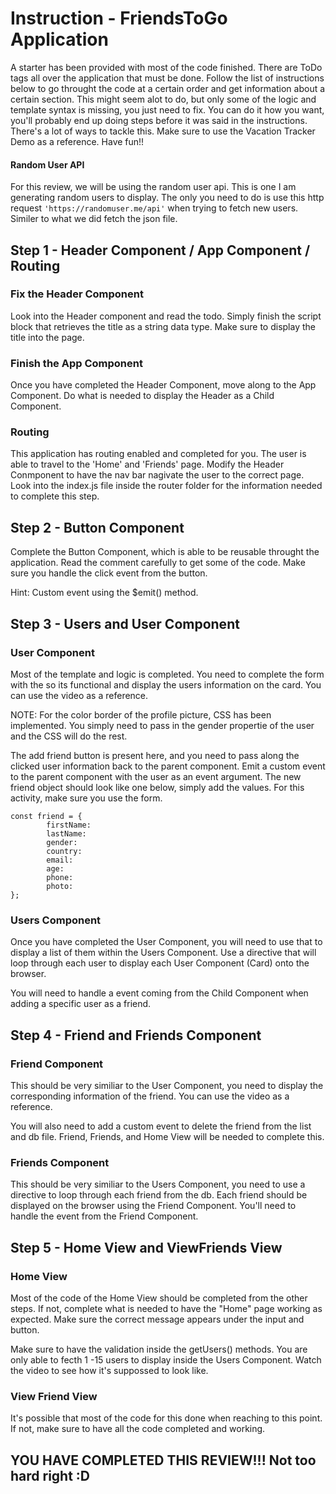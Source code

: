 # Instruction - FriendsToGo Application

A starter has been provided with most of the code finished. There are ToDo tags all over the application that must be done. Follow the list of instructions below to go throught the code at a certain order and get information about a certain section. This might seem alot to do, but only some of the logic and template syntax is missing, you just need to fix. You can do it how you want, you'll probably end up doing steps before it was said in the instructions. There's a lot of ways to tackle this. Make sure to use the Vacation Tracker Demo as a reference. Have fun!!

#### Random User API

For this review, we will be using the random user api. This is one I am generating random users to display. The only you need to do is use this http request ``` 'https://randomuser.me/api' ``` when trying to fetch new users. Similer to what we did fetch the json file.

## Step 1 - Header Component / App Component / Routing

### Fix the Header Component

Look into the Header component and read the todo. Simply finish the script block that retrieves the title as a string data type. Make sure to display the title into the page.

### Finish the App Component

Once you have completed the Header Component, move along to the App Component. Do what is needed to display the Header as a Child Component.

### Routing

This application has routing enabled and completed for you. The user is able to travel to the 'Home' and 'Friends' page. Modify the Header Conmponent to have the nav bar nagivate the user to the correct page. Look into the index.js file inside the router folder for the information needed to complete this step.

## Step 2 - Button Component

Complete the Button Component, which is able to be reusable throught the application. Read the comment carefully to get some of the code. Make sure you handle the click event from the button. 

Hint: Custom event using the $emit() method.

## Step 3 - Users and User Component

### User Component

Most of the template and logic is completed. You need to complete the form with the so its functional and display the users information on the card. You can use the video as a reference.

NOTE: For the color border of the profile picture, CSS has been implemented. You simply need to pass in the gender propertie of the user and the CSS will do the rest.

The add friend button is present here, and you need to pass along the clicked user information back to the parent component. Emit a custom event to the parent component with the user as an event argument. The new friend object should look like one below, simply add the values. For this activity, make sure you use the form.

```
const friend = {
		firstName: 
		lastName: 
		gender: 
		country: 
		email: 
		age: 
		phone:
		photo: 
};
```

### Users Component

Once you have completed the User Component, you will need to use that to display a list of them within the Users Component. Use a directive that will loop through each user to display each User Component (Card) onto the browser.

You will need to handle a event coming from the Child Component when adding a specific user as a friend.

## Step 4 - Friend and Friends Component

### Friend Component

This should be very similiar to the User Component, you need to display the corresponding information of the friend. You can use the video as a reference.

You will also need to add a custom event to delete the friend from the list and db file. Friend, Friends, and Home View will be needed to complete this.

### Friends Component

This should be very similiar to the Users Component, you need to use a directive to loop through each friend from the db. Each friend should be displayed on the browser using the Friend Component. You'll need to handle the event from the Friend Component.

## Step 5 - Home View and ViewFriends View

### Home View

Most of the code of the Home View should be completed from the other steps. If not, complete what is needed to have the "Home" page working as expected. Make sure the correct message appears under the input and button.

Make sure to have the validation inside the getUsers() methods. You are only able to fecth 1 -15 users to display inside the Users Component. Watch the video to see how it's suppossed to look like.

### View Friend View

It's possible that most of the code for this done when reaching to this point. If not, make sure to have all the code completed and working.


## YOU HAVE COMPLETED THIS REVIEW!!! Not too hard right :D





